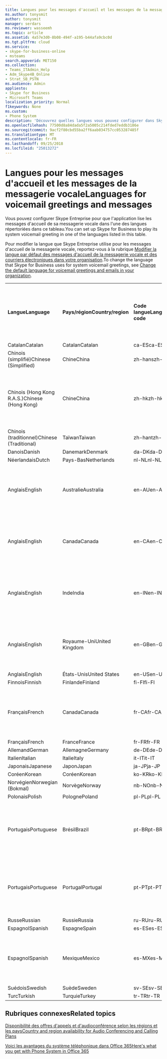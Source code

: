 ```yaml
---
title: Langues pour les messages d'accueil et les messages de la messagerie vocale
ms.author: tonysmit
author: tonysmit
manager: serdars
ms.reviewer: wasseemh
ms.topic: article
ms.assetid: 4a57e3d0-8b08-494f-a195-b44afa9cbc0d
ms.tgt.pltfrm: cloud
ms.service:
- skype-for-business-online
- msteams
search.appverid: MET150
ms.collection:
- Teams_ITAdmin_Help
- Adm_Skype4B_Online
- Strat_SB_PSTN
ms.audience: Admin
appliesto:
- Skype for Business
- Microsoft Teams
localization_priority: Normal
f1keywords: None
ms.custom:
- Phone System
description: 'Découvrez quelles langues vous pouvez configurer dans Skype Entreprise pour les messages système par défaut. '
ms.openlocfilehash: 77500d8a84dada5f2a5005c214fded7eddb3186e
ms.sourcegitcommit: 9acf2f80cbd55ba2ff6aab034757cc053287485f
ms.translationtype: MT
ms.contentlocale: fr-FR
ms.lasthandoff: 09/25/2018
ms.locfileid: "25013272"
---
```

# <a name="languages-for-voicemail-greetings-and-messages"></a><span data-ttu-id="926ab-103">Langues pour les messages d'accueil et les messages de la messagerie vocale</span><span class="sxs-lookup"><span data-stu-id="926ab-103">Languages for voicemail greetings and messages</span></span>

<span data-ttu-id="926ab-104">Vous pouvez configurer Skype Entreprise pour que l'application lise les messages d'accueil de sa messagerie vocale dans l'une des langues répertoriées dans ce tableau.</span><span class="sxs-lookup"><span data-stu-id="926ab-104">You can set up Skype for Business to play its system voicemail greeting in one of the languages listed in this table.</span></span>
  
<span data-ttu-id="926ab-105">Pour modifier la langue que Skype Entreprise utilise pour les messages d'accueil de la messagerie vocale, reportez-vous à la rubrique [Modifier la langue par défaut des messages d'accueil de la messagerie vocale et des courriers électroniques dans votre organisation](change-the-default-language-for-greetings-and-emails.md).</span><span class="sxs-lookup"><span data-stu-id="926ab-105">To change the language that Skype for Business uses for system voicemail greetings, see [Change the default language for voicemail greetings and emails in your organization](change-the-default-language-for-greetings-and-emails.md).</span></span>
  
|||||||
|:-----|:-----|:-----|:-----|:-----|:-----|
|<span data-ttu-id="926ab-106">**Langue**</span><span class="sxs-lookup"><span data-stu-id="926ab-106">**Language**</span></span> <br/> |<span data-ttu-id="926ab-107">**Pays/région**</span><span class="sxs-lookup"><span data-stu-id="926ab-107">**Country/region**</span></span> <br/> |<span data-ttu-id="926ab-108">**Code langue**</span><span class="sxs-lookup"><span data-stu-id="926ab-108">**Language code**</span></span> <br/> |<span data-ttu-id="926ab-109">**Disponible pour qu'un utilisateur la voie dans un courrier électronique ?**</span><span class="sxs-lookup"><span data-stu-id="926ab-109">**Available for a user to see it in email?**</span></span> <br/> |<span data-ttu-id="926ab-110">**Disponible lorsque l'utilisateur appelle ?**</span><span class="sxs-lookup"><span data-stu-id="926ab-110">**Available when the user calls in?**</span></span> <br/> |<span data-ttu-id="926ab-111">**Transcription disponible ?**</span><span class="sxs-lookup"><span data-stu-id="926ab-111">**Transcription available?**</span></span> <br/> |
|<span data-ttu-id="926ab-112">Catalan</span><span class="sxs-lookup"><span data-stu-id="926ab-112">Catalan</span></span>  <br/> |<span data-ttu-id="926ab-113">Catalan</span><span class="sxs-lookup"><span data-stu-id="926ab-113">Catalan</span></span>  <br/> |<span data-ttu-id="926ab-114">ca-ES</span><span class="sxs-lookup"><span data-stu-id="926ab-114">ca-ES</span></span>  <br/> |<span data-ttu-id="926ab-115">Oui</span><span class="sxs-lookup"><span data-stu-id="926ab-115">Yes</span></span>  <br/> |<span data-ttu-id="926ab-116">Oui</span><span class="sxs-lookup"><span data-stu-id="926ab-116">Yes</span></span>  <br/> |<span data-ttu-id="926ab-117">Non</span><span class="sxs-lookup"><span data-stu-id="926ab-117">No</span></span>  <br/> |
|<span data-ttu-id="926ab-118">Chinois (simplifié)</span><span class="sxs-lookup"><span data-stu-id="926ab-118">Chinese (Simplified)</span></span>  <br/> |<span data-ttu-id="926ab-119">Chine</span><span class="sxs-lookup"><span data-stu-id="926ab-119">China</span></span>  <br/> |<span data-ttu-id="926ab-120">zh-hans</span><span class="sxs-lookup"><span data-stu-id="926ab-120">zh-hans</span></span>  <br/> |<span data-ttu-id="926ab-121">Oui</span><span class="sxs-lookup"><span data-stu-id="926ab-121">Yes</span></span>  <br/> |<span data-ttu-id="926ab-122">Oui</span><span class="sxs-lookup"><span data-stu-id="926ab-122">Yes</span></span>  <br/> |<span data-ttu-id="926ab-123">Oui</span><span class="sxs-lookup"><span data-stu-id="926ab-123">Yes</span></span>  <br/> |
|<span data-ttu-id="926ab-124">Chinois (Hong Kong R.A.S.)</span><span class="sxs-lookup"><span data-stu-id="926ab-124">Chinese (Hong Kong)</span></span>  <br/> |<span data-ttu-id="926ab-125">Chine</span><span class="sxs-lookup"><span data-stu-id="926ab-125">China</span></span>  <br/> |<span data-ttu-id="926ab-126">zh-hk</span><span class="sxs-lookup"><span data-stu-id="926ab-126">zh-hk</span></span>  <br/> |<span data-ttu-id="926ab-127">Oui, mais le chinois (traditionnel) (zh-hant) est utilisé.</span><span class="sxs-lookup"><span data-stu-id="926ab-127">Yes, but Chinese (Traditional) (zh-hant) is used.</span></span>  <br/> | <span data-ttu-id="926ab-128">Oui</span><span class="sxs-lookup"><span data-stu-id="926ab-128">Yes</span></span> <br/> |<span data-ttu-id="926ab-129">Oui, mais le chinois (traditionnel) (zh-hant) est utilisé.</span><span class="sxs-lookup"><span data-stu-id="926ab-129">Yes, but Chinese (Traditional) (zh-hant) is used.</span></span>  <br/> |
|<span data-ttu-id="926ab-130">Chinois (traditionnel)</span><span class="sxs-lookup"><span data-stu-id="926ab-130">Chinese (Traditional)</span></span>  <br/> |<span data-ttu-id="926ab-131">Taïwan</span><span class="sxs-lookup"><span data-stu-id="926ab-131">Taiwan</span></span>  <br/> |<span data-ttu-id="926ab-132">zh-hant</span><span class="sxs-lookup"><span data-stu-id="926ab-132">zh-hant</span></span>  <br/> |<span data-ttu-id="926ab-133">Oui</span><span class="sxs-lookup"><span data-stu-id="926ab-133">Yes</span></span>  <br/> |<span data-ttu-id="926ab-134">Oui</span><span class="sxs-lookup"><span data-stu-id="926ab-134">Yes</span></span>  <br/> |<span data-ttu-id="926ab-135">Non</span><span class="sxs-lookup"><span data-stu-id="926ab-135">No</span></span>  <br/> |
|<span data-ttu-id="926ab-136">Danois</span><span class="sxs-lookup"><span data-stu-id="926ab-136">Danish</span></span>  <br/> |<span data-ttu-id="926ab-137">Danemark</span><span class="sxs-lookup"><span data-stu-id="926ab-137">Denmark</span></span>  <br/> |<span data-ttu-id="926ab-138">da-DK</span><span class="sxs-lookup"><span data-stu-id="926ab-138">da-DK</span></span>  <br/> |<span data-ttu-id="926ab-139">Oui</span><span class="sxs-lookup"><span data-stu-id="926ab-139">Yes</span></span>  <br/> |<span data-ttu-id="926ab-140">Oui</span><span class="sxs-lookup"><span data-stu-id="926ab-140">Yes</span></span>  <br/> |<span data-ttu-id="926ab-141">Non</span><span class="sxs-lookup"><span data-stu-id="926ab-141">No</span></span>  <br/> |
|<span data-ttu-id="926ab-142">Néerlandais</span><span class="sxs-lookup"><span data-stu-id="926ab-142">Dutch</span></span>  <br/> |<span data-ttu-id="926ab-143">Pays-Bas</span><span class="sxs-lookup"><span data-stu-id="926ab-143">Netherlands</span></span>  <br/> |<span data-ttu-id="926ab-144">nl-NL</span><span class="sxs-lookup"><span data-stu-id="926ab-144">nl-NL</span></span>  <br/> |<span data-ttu-id="926ab-145">Oui</span><span class="sxs-lookup"><span data-stu-id="926ab-145">Yes</span></span>  <br/> |<span data-ttu-id="926ab-146">Oui</span><span class="sxs-lookup"><span data-stu-id="926ab-146">Yes</span></span>  <br/> |<span data-ttu-id="926ab-147">Non</span><span class="sxs-lookup"><span data-stu-id="926ab-147">No</span></span>  <br/> |
|<span data-ttu-id="926ab-148">Anglais</span><span class="sxs-lookup"><span data-stu-id="926ab-148">English</span></span>  <br/> |<span data-ttu-id="926ab-149">Australie</span><span class="sxs-lookup"><span data-stu-id="926ab-149">Australia</span></span>  <br/> |<span data-ttu-id="926ab-150">en-AU</span><span class="sxs-lookup"><span data-stu-id="926ab-150">en-AU</span></span>  <br/> |<span data-ttu-id="926ab-151">Oui, mais l'anglais des États-Unis (en-US) est utilisé.</span><span class="sxs-lookup"><span data-stu-id="926ab-151">Yes, but US English (en-US) is used.</span></span>  <br/> |<span data-ttu-id="926ab-152">Oui</span><span class="sxs-lookup"><span data-stu-id="926ab-152">Yes</span></span>  <br/> |<span data-ttu-id="926ab-153">Oui, mais l'anglais des États-Unis (en-US) est utilisé.</span><span class="sxs-lookup"><span data-stu-id="926ab-153">Yes, but US English (en-US) is used.</span></span>  <br/> |
|<span data-ttu-id="926ab-154">Anglais</span><span class="sxs-lookup"><span data-stu-id="926ab-154">English</span></span>  <br/> |<span data-ttu-id="926ab-155">Canada</span><span class="sxs-lookup"><span data-stu-id="926ab-155">Canada</span></span>  <br/> |<span data-ttu-id="926ab-156">en-CA</span><span class="sxs-lookup"><span data-stu-id="926ab-156">en-CA</span></span>  <br/> |<span data-ttu-id="926ab-157">Oui, mais l'anglais des États-Unis (en-US) est utilisé.</span><span class="sxs-lookup"><span data-stu-id="926ab-157">Yes, but US English (en-US) is used.</span></span>  <br/> |<span data-ttu-id="926ab-158">Oui</span><span class="sxs-lookup"><span data-stu-id="926ab-158">Yes</span></span>  <br/> |<span data-ttu-id="926ab-159">Oui, mais l'anglais des États-Unis (en-US) est utilisé.</span><span class="sxs-lookup"><span data-stu-id="926ab-159">Yes, but US English (en-US) is used.</span></span>  <br/> |
|<span data-ttu-id="926ab-160">Anglais</span><span class="sxs-lookup"><span data-stu-id="926ab-160">English</span></span>  <br/> |<span data-ttu-id="926ab-161">Inde</span><span class="sxs-lookup"><span data-stu-id="926ab-161">India</span></span>  <br/> |<span data-ttu-id="926ab-162">en-IN</span><span class="sxs-lookup"><span data-stu-id="926ab-162">en-IN</span></span>  <br/> |<span data-ttu-id="926ab-163">Oui, mais l'anglais des États-Unis (en-US) est utilisé.</span><span class="sxs-lookup"><span data-stu-id="926ab-163">Yes, but US English (en-US) is used.</span></span>  <br/> |<span data-ttu-id="926ab-164">Oui</span><span class="sxs-lookup"><span data-stu-id="926ab-164">Yes</span></span>  <br/> |<span data-ttu-id="926ab-165">Oui, mais l'anglais des États-Unis (en-US) est utilisé.</span><span class="sxs-lookup"><span data-stu-id="926ab-165">Yes, but US English (en-US) is used.</span></span>  <br/> |
|<span data-ttu-id="926ab-166">Anglais</span><span class="sxs-lookup"><span data-stu-id="926ab-166">English</span></span>  <br/> |<span data-ttu-id="926ab-167">Royaume-Uni</span><span class="sxs-lookup"><span data-stu-id="926ab-167">United Kingdom</span></span>  <br/> |<span data-ttu-id="926ab-168">en-GB</span><span class="sxs-lookup"><span data-stu-id="926ab-168">en-GB</span></span>  <br/> |<span data-ttu-id="926ab-169">Oui, mais l'anglais des États-Unis (en-US) est utilisé.</span><span class="sxs-lookup"><span data-stu-id="926ab-169">Yes, but US English (en-US) is used.</span></span>  <br/> |<span data-ttu-id="926ab-170">Oui</span><span class="sxs-lookup"><span data-stu-id="926ab-170">Yes</span></span>  <br/> |<span data-ttu-id="926ab-171">Oui, mais l'anglais des États-Unis (en-US) est utilisé.</span><span class="sxs-lookup"><span data-stu-id="926ab-171">Yes, but US English (en-US) is used.</span></span>  <br/> |
|<span data-ttu-id="926ab-172">Anglais</span><span class="sxs-lookup"><span data-stu-id="926ab-172">English</span></span>  <br/> |<span data-ttu-id="926ab-173">États-Unis</span><span class="sxs-lookup"><span data-stu-id="926ab-173">United States</span></span>  <br/> |<span data-ttu-id="926ab-174">en-US</span><span class="sxs-lookup"><span data-stu-id="926ab-174">en-US</span></span>  <br/> |<span data-ttu-id="926ab-175">Oui</span><span class="sxs-lookup"><span data-stu-id="926ab-175">Yes</span></span>  <br/> |<span data-ttu-id="926ab-176">Oui</span><span class="sxs-lookup"><span data-stu-id="926ab-176">Yes</span></span>  <br/> |<span data-ttu-id="926ab-177">Oui</span><span class="sxs-lookup"><span data-stu-id="926ab-177">Yes</span></span>  <br/> |
|<span data-ttu-id="926ab-178">Finnois</span><span class="sxs-lookup"><span data-stu-id="926ab-178">Finnish</span></span>  <br/> |<span data-ttu-id="926ab-179">Finlande</span><span class="sxs-lookup"><span data-stu-id="926ab-179">Finland</span></span>  <br/> |<span data-ttu-id="926ab-180">fi-FI</span><span class="sxs-lookup"><span data-stu-id="926ab-180">fi-Fl</span></span>  <br/> |<span data-ttu-id="926ab-181">Oui</span><span class="sxs-lookup"><span data-stu-id="926ab-181">Yes</span></span>  <br/> |<span data-ttu-id="926ab-182">Oui</span><span class="sxs-lookup"><span data-stu-id="926ab-182">Yes</span></span>  <br/> |<span data-ttu-id="926ab-183">Non</span><span class="sxs-lookup"><span data-stu-id="926ab-183">No</span></span>  <br/> |
|<span data-ttu-id="926ab-184">Français</span><span class="sxs-lookup"><span data-stu-id="926ab-184">French</span></span>  <br/> |<span data-ttu-id="926ab-185">Canada</span><span class="sxs-lookup"><span data-stu-id="926ab-185">Canada</span></span>  <br/> |<span data-ttu-id="926ab-186">fr-CA</span><span class="sxs-lookup"><span data-stu-id="926ab-186">fr-CA</span></span>  <br/> |<span data-ttu-id="926ab-187">Mais le français de France (fr-FR) est utilisé.</span><span class="sxs-lookup"><span data-stu-id="926ab-187">Yes, but France French (fr-FR) is used.</span></span>  <br/> |<span data-ttu-id="926ab-188">Oui</span><span class="sxs-lookup"><span data-stu-id="926ab-188">Yes</span></span>  <br/> |<span data-ttu-id="926ab-189">Mais le français de France (fr-FR) est utilisé.</span><span class="sxs-lookup"><span data-stu-id="926ab-189">Yes, but France French (fr-FR) is used.</span></span>  <br/> |
|<span data-ttu-id="926ab-190">Français</span><span class="sxs-lookup"><span data-stu-id="926ab-190">French</span></span>  <br/> |<span data-ttu-id="926ab-191">France</span><span class="sxs-lookup"><span data-stu-id="926ab-191">France</span></span>  <br/> |<span data-ttu-id="926ab-192">fr-FR</span><span class="sxs-lookup"><span data-stu-id="926ab-192">fr-FR</span></span>  <br/> |<span data-ttu-id="926ab-193">Oui</span><span class="sxs-lookup"><span data-stu-id="926ab-193">Yes</span></span>  <br/> |<span data-ttu-id="926ab-194">Oui</span><span class="sxs-lookup"><span data-stu-id="926ab-194">Yes</span></span>  <br/> |<span data-ttu-id="926ab-195">Oui</span><span class="sxs-lookup"><span data-stu-id="926ab-195">Yes</span></span>  <br/> |
|<span data-ttu-id="926ab-196">Allemand</span><span class="sxs-lookup"><span data-stu-id="926ab-196">German</span></span>  <br/> |<span data-ttu-id="926ab-197">Allemagne</span><span class="sxs-lookup"><span data-stu-id="926ab-197">Germany</span></span>  <br/> |<span data-ttu-id="926ab-198">de-DE</span><span class="sxs-lookup"><span data-stu-id="926ab-198">de-DE</span></span>  <br/> |<span data-ttu-id="926ab-199">Oui</span><span class="sxs-lookup"><span data-stu-id="926ab-199">Yes</span></span>  <br/> |<span data-ttu-id="926ab-200">Oui</span><span class="sxs-lookup"><span data-stu-id="926ab-200">Yes</span></span>  <br/> |<span data-ttu-id="926ab-201">Oui</span><span class="sxs-lookup"><span data-stu-id="926ab-201">Yes</span></span>  <br/> |
|<span data-ttu-id="926ab-202">Italien</span><span class="sxs-lookup"><span data-stu-id="926ab-202">Italian</span></span>  <br/> |<span data-ttu-id="926ab-203">Italie</span><span class="sxs-lookup"><span data-stu-id="926ab-203">Italy</span></span>  <br/> |<span data-ttu-id="926ab-204">it-IT</span><span class="sxs-lookup"><span data-stu-id="926ab-204">it-IT</span></span>  <br/> |<span data-ttu-id="926ab-205">Oui</span><span class="sxs-lookup"><span data-stu-id="926ab-205">Yes</span></span>  <br/> |<span data-ttu-id="926ab-206">Oui</span><span class="sxs-lookup"><span data-stu-id="926ab-206">Yes</span></span>  <br/> |<span data-ttu-id="926ab-207">Oui</span><span class="sxs-lookup"><span data-stu-id="926ab-207">Yes</span></span>  <br/> |
|<span data-ttu-id="926ab-208">Japonais</span><span class="sxs-lookup"><span data-stu-id="926ab-208">Japanese</span></span>  <br/> |<span data-ttu-id="926ab-209">Japon</span><span class="sxs-lookup"><span data-stu-id="926ab-209">Japan</span></span>  <br/> |<span data-ttu-id="926ab-210">ja-JP</span><span class="sxs-lookup"><span data-stu-id="926ab-210">ja-JP</span></span>  <br/> |<span data-ttu-id="926ab-211">Oui</span><span class="sxs-lookup"><span data-stu-id="926ab-211">Yes</span></span>  <br/> |<span data-ttu-id="926ab-212">Oui</span><span class="sxs-lookup"><span data-stu-id="926ab-212">Yes</span></span>  <br/> |<span data-ttu-id="926ab-213">Non</span><span class="sxs-lookup"><span data-stu-id="926ab-213">No</span></span>  <br/> |
|<span data-ttu-id="926ab-214">Coréen</span><span class="sxs-lookup"><span data-stu-id="926ab-214">Korean</span></span>  <br/> |<span data-ttu-id="926ab-215">Coréen</span><span class="sxs-lookup"><span data-stu-id="926ab-215">Korean</span></span>  <br/> |<span data-ttu-id="926ab-216">ko-KR</span><span class="sxs-lookup"><span data-stu-id="926ab-216">ko-KR</span></span>  <br/> |<span data-ttu-id="926ab-217">Oui</span><span class="sxs-lookup"><span data-stu-id="926ab-217">Yes</span></span>  <br/> |<span data-ttu-id="926ab-218">Oui</span><span class="sxs-lookup"><span data-stu-id="926ab-218">Yes</span></span>  <br/> |<span data-ttu-id="926ab-219">Non</span><span class="sxs-lookup"><span data-stu-id="926ab-219">No</span></span>  <br/> |
|<span data-ttu-id="926ab-220">Norvégien</span><span class="sxs-lookup"><span data-stu-id="926ab-220">Norwegian (Bokmal)</span></span>  <br/> |<span data-ttu-id="926ab-221">Norvège</span><span class="sxs-lookup"><span data-stu-id="926ab-221">Norway</span></span>  <br/> |<span data-ttu-id="926ab-222">nb-NO</span><span class="sxs-lookup"><span data-stu-id="926ab-222">nb-NO</span></span>  <br/> |<span data-ttu-id="926ab-223">Oui</span><span class="sxs-lookup"><span data-stu-id="926ab-223">Yes</span></span>  <br/> |<span data-ttu-id="926ab-224">Oui</span><span class="sxs-lookup"><span data-stu-id="926ab-224">Yes</span></span>  <br/> |<span data-ttu-id="926ab-225">Non</span><span class="sxs-lookup"><span data-stu-id="926ab-225">No</span></span>  <br/> |
|<span data-ttu-id="926ab-226">Polonais</span><span class="sxs-lookup"><span data-stu-id="926ab-226">Polish</span></span>  <br/> |<span data-ttu-id="926ab-227">Pologne</span><span class="sxs-lookup"><span data-stu-id="926ab-227">Poland</span></span>  <br/> |<span data-ttu-id="926ab-228">pl-PL</span><span class="sxs-lookup"><span data-stu-id="926ab-228">pl-PL</span></span>  <br/> |<span data-ttu-id="926ab-229">Oui</span><span class="sxs-lookup"><span data-stu-id="926ab-229">Yes</span></span>  <br/> | <span data-ttu-id="926ab-230">Oui</span><span class="sxs-lookup"><span data-stu-id="926ab-230">Yes</span></span> <br/> |<span data-ttu-id="926ab-231">Non</span><span class="sxs-lookup"><span data-stu-id="926ab-231">No</span></span>  <br/> |
|<span data-ttu-id="926ab-232">Portugais</span><span class="sxs-lookup"><span data-stu-id="926ab-232">Portuguese</span></span>  <br/> |<span data-ttu-id="926ab-233">Brésil</span><span class="sxs-lookup"><span data-stu-id="926ab-233">Brazil</span></span>  <br/> |<span data-ttu-id="926ab-234">pt-BR</span><span class="sxs-lookup"><span data-stu-id="926ab-234">pt-BR</span></span>  <br/> |<span data-ttu-id="926ab-235">Oui, mais le portugais du Portugal (pt-PT) est utilisé.</span><span class="sxs-lookup"><span data-stu-id="926ab-235">Yes, but Portugal Portuguese (pt-PT) is used.</span></span>  <br/> |<span data-ttu-id="926ab-236">Oui</span><span class="sxs-lookup"><span data-stu-id="926ab-236">Yes</span></span>  <br/> |<span data-ttu-id="926ab-237">Oui</span><span class="sxs-lookup"><span data-stu-id="926ab-237">Yes</span></span>  <br/> |
|<span data-ttu-id="926ab-238">Portugais</span><span class="sxs-lookup"><span data-stu-id="926ab-238">Portuguese</span></span>  <br/> |<span data-ttu-id="926ab-239">Portugal</span><span class="sxs-lookup"><span data-stu-id="926ab-239">Portugal</span></span>  <br/> |<span data-ttu-id="926ab-240">pt-PT</span><span class="sxs-lookup"><span data-stu-id="926ab-240">pt-PT</span></span>  <br/> |<span data-ttu-id="926ab-241">Oui</span><span class="sxs-lookup"><span data-stu-id="926ab-241">Yes</span></span>  <br/> |<span data-ttu-id="926ab-242">Oui</span><span class="sxs-lookup"><span data-stu-id="926ab-242">Yes</span></span>  <br/> |<span data-ttu-id="926ab-243">Oui, mais le portugais du Brésil (pt-BR) est utilisé.</span><span class="sxs-lookup"><span data-stu-id="926ab-243">Yes, but Brazil Portuguese (pt-BR) is used.</span></span>  <br/> |
|<span data-ttu-id="926ab-244">Russe</span><span class="sxs-lookup"><span data-stu-id="926ab-244">Russian</span></span>  <br/> |<span data-ttu-id="926ab-245">Russie</span><span class="sxs-lookup"><span data-stu-id="926ab-245">Russia</span></span>  <br/> |<span data-ttu-id="926ab-246">ru-RU</span><span class="sxs-lookup"><span data-stu-id="926ab-246">ru-RU</span></span>  <br/> |<span data-ttu-id="926ab-247">Oui</span><span class="sxs-lookup"><span data-stu-id="926ab-247">Yes</span></span>  <br/> |<span data-ttu-id="926ab-248">Oui</span><span class="sxs-lookup"><span data-stu-id="926ab-248">Yes</span></span>  <br/> |<span data-ttu-id="926ab-249">Non</span><span class="sxs-lookup"><span data-stu-id="926ab-249">No</span></span>  <br/> |
|<span data-ttu-id="926ab-250">Espagnol</span><span class="sxs-lookup"><span data-stu-id="926ab-250">Spanish</span></span>  <br/> |<span data-ttu-id="926ab-251">Espagne</span><span class="sxs-lookup"><span data-stu-id="926ab-251">Spain</span></span>  <br/> |<span data-ttu-id="926ab-252">es-ES</span><span class="sxs-lookup"><span data-stu-id="926ab-252">es-ES</span></span>  <br/> |<span data-ttu-id="926ab-253">Oui</span><span class="sxs-lookup"><span data-stu-id="926ab-253">Yes</span></span>  <br/> |<span data-ttu-id="926ab-254">Oui</span><span class="sxs-lookup"><span data-stu-id="926ab-254">Yes</span></span>  <br/> |<span data-ttu-id="926ab-255">Oui</span><span class="sxs-lookup"><span data-stu-id="926ab-255">Yes</span></span>  <br/> |
|<span data-ttu-id="926ab-256">Espagnol</span><span class="sxs-lookup"><span data-stu-id="926ab-256">Spanish</span></span>  <br/> |<span data-ttu-id="926ab-257">Mexique</span><span class="sxs-lookup"><span data-stu-id="926ab-257">Mexico</span></span>  <br/> |<span data-ttu-id="926ab-258">es-MX</span><span class="sxs-lookup"><span data-stu-id="926ab-258">es-MX</span></span>  <br/> |<span data-ttu-id="926ab-259">Oui, mais l'espagnol d'Espagne (es-ES) est utilisé.</span><span class="sxs-lookup"><span data-stu-id="926ab-259">Yes, but Spain Spanish (es-ES) is used.</span></span>  <br/> |<span data-ttu-id="926ab-260">Oui</span><span class="sxs-lookup"><span data-stu-id="926ab-260">Yes</span></span>  <br/> |<span data-ttu-id="926ab-261">Oui, mais l'espagnol d'Espagne (es-ES) est utilisé.</span><span class="sxs-lookup"><span data-stu-id="926ab-261">Yes, but Spain Spanish (es-ES) is used.</span></span>  <br/> |
|<span data-ttu-id="926ab-262">Suédois</span><span class="sxs-lookup"><span data-stu-id="926ab-262">Swedish</span></span>  <br/> |<span data-ttu-id="926ab-263">Suède</span><span class="sxs-lookup"><span data-stu-id="926ab-263">Sweden</span></span>  <br/> |<span data-ttu-id="926ab-264">sv-SE</span><span class="sxs-lookup"><span data-stu-id="926ab-264">sv-SE</span></span>  <br/> |<span data-ttu-id="926ab-265">Oui</span><span class="sxs-lookup"><span data-stu-id="926ab-265">Yes</span></span>  <br/> |<span data-ttu-id="926ab-266">Oui</span><span class="sxs-lookup"><span data-stu-id="926ab-266">Yes</span></span>  <br/> |<span data-ttu-id="926ab-267">Non</span><span class="sxs-lookup"><span data-stu-id="926ab-267">No</span></span>  <br/> |
|<span data-ttu-id="926ab-268">Turc</span><span class="sxs-lookup"><span data-stu-id="926ab-268">Turkish</span></span>  <br/> |<span data-ttu-id="926ab-269">Turquie</span><span class="sxs-lookup"><span data-stu-id="926ab-269">Turkey</span></span>  <br/> |<span data-ttu-id="926ab-270">tr-TR</span><span class="sxs-lookup"><span data-stu-id="926ab-270">tr-TR</span></span>  <br/> |<span data-ttu-id="926ab-271">Oui</span><span class="sxs-lookup"><span data-stu-id="926ab-271">Yes</span></span>  <br/> |<span data-ttu-id="926ab-272">Oui</span><span class="sxs-lookup"><span data-stu-id="926ab-272">Yes</span></span>  <br/> |<span data-ttu-id="926ab-273">Non</span><span class="sxs-lookup"><span data-stu-id="926ab-273">No</span></span>  <br/> |
   
## <a name="related-topics"></a><span data-ttu-id="926ab-274">Rubriques connexes</span><span class="sxs-lookup"><span data-stu-id="926ab-274">Related topics</span></span>
[<span data-ttu-id="926ab-275">Disponibilité des offres d'appels et d'audioconférence selon les régions et les pays</span><span class="sxs-lookup"><span data-stu-id="926ab-275">Country and region availability for Audio Conferencing and Calling Plans</span></span>](country-and-region-availability-for-audio-conferencing-and-calling-plans/country-and-region-availability-for-audio-conferencing-and-calling-plans.md)

[<span data-ttu-id="926ab-276">Voici les avantages du système téléphonique dans Office 365</span><span class="sxs-lookup"><span data-stu-id="926ab-276">Here's what you get with Phone System in Office 365</span></span>](here-s-what-you-get-with-phone-system.md)
  
  
 